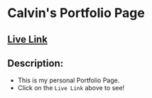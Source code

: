 # Calvin's Portfolio Page

## [Live Link][live]
[live]: https://calvinlle.io.

## Description:

- This is my personal Portfolio Page.
- Click on the `Live Link` above to see!
